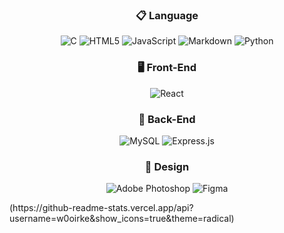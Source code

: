<div align="center">
  
  ### 📋 Language
  ![C](https://img.shields.io/badge/C-%2300599C.svg?style=flat-square&logo=c&logoColor=white)
  ![HTML5](https://img.shields.io/badge/HTML5-%23E34F26.svg?style=flat-square&logo=html5&logoColor=white)
  ![JavaScript](https://img.shields.io/badge/JavaScript-%23323330.svg?style=flat-square&logo=javascript&logoColor=%23F7DF1E)
  ![Markdown](https://img.shields.io/badge/Markdown-%23000000.svg?style=flat-square&logo=markdown&logoColor=white)
  ![Python](https://img.shields.io/badge/Python-3670A0?style=flat-square&logo=python&logoColor=ffdd54)
  ### 🖥️ Front-End
  ![React](https://img.shields.io/badge/React-%23563D7C.svg?style=flat-square&logo=react&logoColor=white)
  ### 💾 Back-End
  ![MySQL](https://img.shields.io/badge/MySQL-%2300f.svg?style=flat-square&logo=mysql&logoColor=white)
  ![Express.js](https://img.shields.io/badge/Express.js-%23404d59.svg?style=flat-square&logo=express&logoColor=white)

  ### 🎨 Design
  ![Adobe Photoshop](https://img.shields.io/badge/Adobe%20Photoshop-%2331A8FF.svg?style=flat-square&logo=adobe%20photoshop&logoColor=white)
  ![Figma](https://img.shields.io/badge/Figma-%23F24E1E.svg?style=flat-square&logo=figma&logoColor=white)
</div>

<div>
  (https://github-readme-stats.vercel.app/api?username=w0oirke&show_icons=true&theme=radical)
</div>
